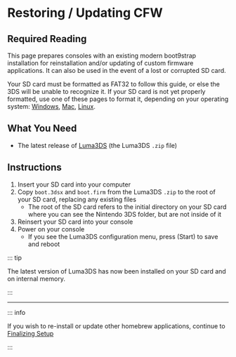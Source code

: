 # Restoring / Updating CFW

## Required Reading

This page prepares consoles with an existing modern boot9strap installation for reinstallation and/or updating of custom firmware applications. It can also be used in the event of a lost or corrupted SD card.

Your SD card must be formatted as FAT32 to follow this guide, or else the 3DS will be unable to recognize it. If your SD card is not yet properly formatted, use one of these pages to format it, depending on your operating system: [Windows](formatting-sd-(windows)), [Mac](formatting-sd-(mac)), [Linux](formatting-sd-(linux)).

## What You Need

* The latest release of [Luma3DS](https://github.com/LumaTeam/Luma3DS/releases/latest) (the Luma3DS `.zip` file)

## Instructions

1. Insert your SD card into your computer
1. Copy `boot.3dsx` and `boot.firm` from the Luma3DS `.zip` to the root of your SD card, replacing any existing files
    + The root of the SD card refers to the initial directory on your SD card where you can see the Nintendo 3DS folder, but are not inside of it
1. Reinsert your SD card into your console
1. Power on your console
    + If you see the Luma3DS configuration menu, press (Start) to save and reboot

::: tip

The latest version of Luma3DS has now been installed on your SD card and on internal memory.

:::

___

::: info

If you wish to re-install or update other homebrew applications, continue to [Finalizing Setup](finalizing-setup)

:::

